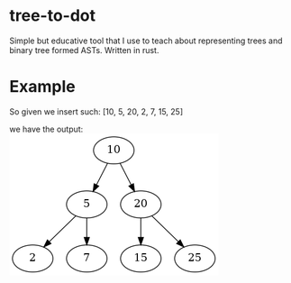 # tree-to-dot
Simple but educative tool that I use to teach about representing trees and binary tree formed ASTs. Written in rust.

# Example
So given we insert such: [10, 5, 20, 2, 7, 15, 25]

we have the output:
![tree representation](https://github.com/LLayta/tree-to-dot/blob/main/img/example.png)
